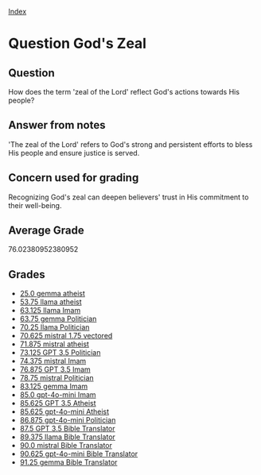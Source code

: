 
[Index](../../index.md)
# Question God's Zeal
## Question
How does the term 'zeal of the Lord' reflect God's actions towards His people?

## Answer from notes
'The zeal of the Lord' refers to God's strong and persistent efforts to bless His people and ensure justice is served.

## Concern used for grading
Recognizing God's zeal can deepen believers' trust in His commitment to their well-being.

## Average Grade
76.02380952380952

## Grades
 * [25.0 gemma atheist](../answers/gemma_atheist/God_s_Zeal.md)
 * [53.75 llama atheist](../answers/llama_atheist/God_s_Zeal.md)
 * [63.125 llama Imam](../answers/llama_Imam/God_s_Zeal.md)
 * [63.75 gemma Politician](../answers/gemma_Politician/God_s_Zeal.md)
 * [70.25 llama Politician](../answers/llama_Politician/God_s_Zeal.md)
 * [70.625 mistral 1.75 vectored](../answers/mistral_1.75_vectored/God_s_Zeal.md)
 * [71.875 mistral atheist](../answers/mistral_atheist/God_s_Zeal.md)
 * [73.125 GPT 3.5 Politician](../answers/GPT_3.5_Politician/God_s_Zeal.md)
 * [74.375 mistral Imam](../answers/mistral_Imam/God_s_Zeal.md)
 * [76.875 GPT 3.5 Imam](../answers/GPT_3.5_Imam/God_s_Zeal.md)
 * [78.75 mistral Politician](../answers/mistral_Politician/God_s_Zeal.md)
 * [83.125 gemma Imam](../answers/gemma_Imam/God_s_Zeal.md)
 * [85.0 gpt-4o-mini Imam](../answers/gpt-4o-mini_Imam/God_s_Zeal.md)
 * [85.625 GPT 3.5 Atheist](../answers/GPT_3.5_Atheist/God_s_Zeal.md)
 * [85.625 gpt-4o-mini Atheist](../answers/gpt-4o-mini_Atheist/God_s_Zeal.md)
 * [86.875 gpt-4o-mini Politician](../answers/gpt-4o-mini_Politician/God_s_Zeal.md)
 * [87.5 GPT 3.5 Bible Translator](../answers/GPT_3.5_Bible_Translator/God_s_Zeal.md)
 * [89.375 llama Bible Translator](../answers/llama_Bible_Translator/God_s_Zeal.md)
 * [90.0 mistral Bible Translator](../answers/mistral_Bible_Translator/God_s_Zeal.md)
 * [90.625 gpt-4o-mini Bible Translator](../answers/gpt-4o-mini_Bible_Translator/God_s_Zeal.md)
 * [91.25 gemma Bible Translator](../answers/gemma_Bible_Translator/God_s_Zeal.md)
